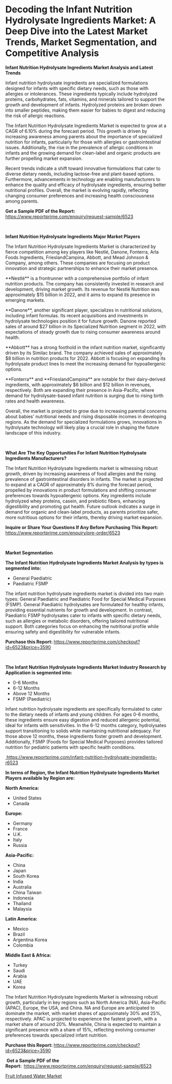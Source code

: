 <p><h1>Decoding the Infant Nutrition Hydrolysate Ingredients Market: A Deep Dive into the Latest Market Trends, Market Segmentation, and Competitive Analysis</h1></p><p><strong>Infant Nutrition Hydrolysate Ingredients Market Analysis and Latest Trends</strong></p>
<p><p>Infant nutrition hydrolysate ingredients are specialized formulations designed for infants with specific dietary needs, such as those with allergies or intolerances. These ingredients typically include hydrolyzed proteins, carbohydrates, fats, vitamins, and minerals tailored to support the growth and development of infants. Hydrolyzed proteins are broken down into smaller peptides, making them easier for babies to digest and reducing the risk of allergic reactions.</p><p>The Infant Nutrition Hydrolysate Ingredients Market is expected to grow at a CAGR of 6.10% during the forecast period. This growth is driven by increasing awareness among parents about the importance of specialized nutrition for infants, particularly for those with allergies or gastrointestinal issues. Additionally, the rise in the prevalence of allergic conditions in infants and the growing demand for clean-label and organic products are further propelling market expansion. </p><p>Recent trends indicate a shift toward innovative formulations that cater to diverse dietary needs, including lactose-free and plant-based options. Furthermore, advancements in technology are enabling manufacturers to enhance the quality and efficacy of hydrolysate ingredients, ensuring better nutritional profiles. Overall, the market is evolving rapidly, reflecting changing consumer preferences and increasing health consciousness among parents.</p></p>
<p><strong>Get a Sample PDF of the Report:&nbsp;</strong> <a href="https://www.reportprime.com/enquiry/request-sample/6523?utm_campaign=2445&utm_medium=2&utm_source=Github&utm_content=ia&utm_term=19032025&utm_id=infant-nutrition-hydrolysate-ingredients">https://www.reportprime.com/enquiry/request-sample/6523</a></p>
<p>&nbsp;</p>
<p><strong>Infant Nutrition Hydrolysate Ingredients Major Market Players</strong></p>
<p><p>The Infant Nutrition Hydrolysate Ingredients Market is characterized by fierce competition among key players like Nestlé, Danone, Fonterra, Arla Foods Ingredients, FrieslandCampina, Abbott, and Mead Johnson & Company, among others. These companies are focusing on product innovation and strategic partnerships to enhance their market presence.</p><p>**Nestlé** is a frontrunner with a comprehensive portfolio of infant nutrition products. The company has consistently invested in research and development, driving market growth. Its revenue for Nestlé Nutrition was approximately $15 billion in 2022, and it aims to expand its presence in emerging markets.</p><p>**Danone**, another significant player, specializes in nutritional solutions, including infant formulas. Its recent acquisitions and investments in hydrolysate technologies position it for future growth. Danone reported sales of around $27 billion in its Specialized Nutrition segment in 2022, with expectations of steady growth due to rising consumer awareness around health.</p><p>**Abbott** has a strong foothold in the infant nutrition market, significantly driven by its Similac brand. The company achieved sales of approximately $8 billion in nutrition products for 2022. Abbott is focusing on expanding its hydrolysate product lines to meet the increasing demand for hypoallergenic options.</p><p>**Fonterra** and **FrieslandCampina** are notable for their dairy-derived ingredients, with approximately $6 billion and $12 billion in revenues, respectively. Both are expanding their presence in Asia-Pacific, where demand for hydrolysate-based infant nutrition is surging due to rising birth rates and health awareness.</p><p>Overall, the market is projected to grow due to increasing parental concerns about babies' nutritional needs and rising disposable incomes in developing regions. As the demand for specialized formulations grows, innovations in hydrolysate technology will likely play a crucial role in shaping the future landscape of this industry.</p></p>
<p>&nbsp;</p>
<p><strong>What Are The Key Opportunities For Infant Nutrition Hydrolysate Ingredients Manufacturers?</strong></p>
<p><p>The Infant Nutrition Hydrolysate Ingredients market is witnessing robust growth, driven by increasing awareness of food allergies and the rising prevalence of gastrointestinal disorders in infants. The market is projected to expand at a CAGR of approximately 8% during the forecast period, propelled by innovations in product formulations and shifting consumer preferences towards hypoallergenic options. Key ingredients include hydrolyzed whey proteins, casein, and prebiotic fibers, enhancing digestibility and promoting gut health. Future outlook indicates a surge in demand for organic and clean-label products, as parents prioritize safer, more nutritious options for their infants, thereby driving market expansion.</p></p>
<p><strong>Inquire or Share Your Questions If Any Before Purchasing This Report:</strong> <a href="https://www.reportprime.com/enquiry/pre-order/6523?utm_campaign=2445&utm_medium=2&utm_source=Github&utm_content=ia&utm_term=19032025&utm_id=infant-nutrition-hydrolysate-ingredients">https://www.reportprime.com/enquiry/pre-order/6523</a></p>
<p>&nbsp;</p>
<p><strong>Market Segmentation</strong></p>
<p><strong>The Infant Nutrition Hydrolysate Ingredients Market Analysis by types is segmented into:</strong></p>
<p><ul><li>General Paediatric</li><li>Paediatric FSMP</li></ul></p>
<p><p>The infant nutrition hydrolysate ingredients market is divided into two main types: General Paediatric and Paediatric Food for Special Medical Purposes (FSMP). General Paediatric hydrolysates are formulated for healthy infants, providing essential nutrients for growth and development. In contrast, Paediatric FSMP hydrolysates cater to infants with specific dietary needs, such as allergies or metabolic disorders, offering tailored nutritional support. Both categories focus on enhancing the nutritional profile while ensuring safety and digestibility for vulnerable infants.</p></p>
<p><strong>Purchase this Report:&nbsp;</strong><a href="https://www.reportprime.com/checkout?id=6523&price=3590&utm_campaign=2445&utm_medium=2&utm_source=Github&utm_content=ia&utm_term=19032025&utm_id=infant-nutrition-hydrolysate-ingredients">https://www.reportprime.com/checkout?id=6523&price=3590</a></p>
<p>&nbsp;</p>
<p><strong>The Infant Nutrition Hydrolysate Ingredients Market Industry Research by Application is segmented into:</strong></p>
<p><ul><li>0-6 Months</li><li>6-12 Months</li><li>Above 12 Months</li><li>FSMP (Paediatric)</li></ul></p>
<p><p>Infant nutrition hydrolysate ingredients are specifically formulated to cater to the dietary needs of infants and young children. For ages 0-6 months, these ingredients ensure easy digestion and reduced allergenic potential, ideal for infants with sensitivities. In the 6-12 months category, hydrolysates support transitioning to solids while maintaining nutritional adequacy. For those above 12 months, these ingredients foster growth and development. Additionally, FSMP (Foods for Special Medical Purposes) provides tailored nutrition for pediatric patients with specific health conditions.</p></p>
<p><a href="https://www.reportprime.com/infant-nutrition-hydrolysate-ingredients-r6523?utm_campaign=2445&utm_medium=2&utm_source=Github&utm_content=ia&utm_term=19032025&utm_id=infant-nutrition-hydrolysate-ingredients">&nbsp;https://www.reportprime.com/infant-nutrition-hydrolysate-ingredients-r6523</a></p>
<p><strong>In terms of Region, the Infant Nutrition Hydrolysate Ingredients Market Players available by Region are:</strong></p>
<p>
    <p> <strong> North America: </strong>
        <ul>
            <li>United States</li>
            <li>Canada</li>
        </ul>
        </p> 
    <p> <strong> Europe: </strong>
        <ul>
            <li>Germany</li>
            <li>France</li>
            <li>U.K.</li>
            <li>Italy</li>
            <li>Russia</li>
        </ul>
        </p> 
    <p> <strong> Asia-Pacific: </strong>
        <ul>
            <li>China</li>
            <li>Japan</li>
            <li>South Korea</li>
            <li>India</li>
            <li>Australia</li>
            <li>China Taiwan</li>
            <li>Indonesia</li>
            <li>Thailand</li>
            <li>Malaysia</li>
        </ul>
        </p> 
    <p> <strong> Latin America: </strong>
        <ul>
            <li>Mexico</li>
            <li>Brazil</li>
            <li>Argentina Korea</li>
            <li>Colombia</li>
        </ul>
        </p> 
    <p> <strong> Middle East & Africa: </strong>
        <ul>
            <li>Turkey</li>
            <li>Saudi</li>
            <li>Arabia</li>
            <li>UAE</li>
            <li>Korea</li>
        </ul>
    </p>
    </p>
<p><p>The Infant Nutrition Hydrolysate Ingredients Market is witnessing robust growth, particularly in key regions such as North America (NA), Asia-Pacific (APAC), Europe, the USA, and China. NA and Europe are anticipated to dominate the market, with market shares of approximately 30% and 25%, respectively. APAC is projected to experience the fastest growth, with a market share of around 20%. Meanwhile, China is expected to maintain a significant presence with a share of 15%, reflecting evolving consumer preferences towards specialized infant nutrition.</p></p>
<p><strong>Purchase this Report: </strong><a href="https://www.reportprime.com/checkout?id=6523&price=3590&utm_campaign=2445&utm_medium=2&utm_source=Github&utm_content=ia&utm_term=19032025&utm_id=infant-nutrition-hydrolysate-ingredients">https://www.reportprime.com/checkout?id=6523&price=3590</a></p>
<p>&nbsp;<strong>Get a Sample PDF of the Report:&nbsp;&nbsp;</strong><a href="https://www.reportprime.com/enquiry/request-sample/6523?utm_campaign=2445&utm_medium=2&utm_source=Github&utm_content=ia&utm_term=19032025&utm_id=infant-nutrition-hydrolysate-ingredients">https://www.reportprime.com/enquiry/request-sample/6523</a></p>
<p><strong></strong></p>
<p><p><a href="https://github.com/rubiogruis0p/Market-Research-Report-List-1/blob/main/fruit-infused-water-market.md?utm_campaign=2445&utm_medium=2&utm_source=Github&utm_content=ia&utm_term=19032025&utm_id=infant-nutrition-hydrolysate-ingredients">Fruit Infused Water Market</a></p></p>
